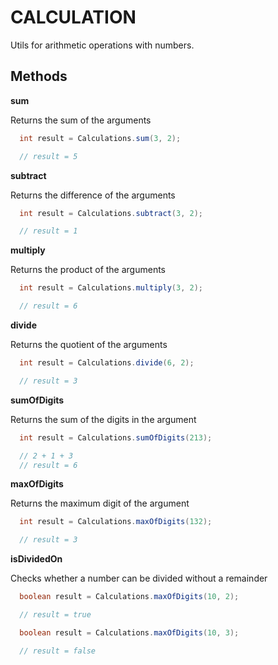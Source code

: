 # CALCULATION

Utils for arithmetic operations with numbers.

## Methods

**sum**

Returns the sum of the arguments

```java
  int result = Calculations.sum(3, 2);

  // result = 5

```

**subtract**

Returns the difference of the arguments

```java
  int result = Calculations.subtract(3, 2);

  // result = 1

```

**multiply**

Returns the product of the arguments

```java
  int result = Calculations.multiply(3, 2);

  // result = 6

```

**divide**

Returns the quotient of the arguments

```java
  int result = Calculations.divide(6, 2);

  // result = 3

```

**sumOfDigits**

Returns the sum of the digits in the argument

```java
  int result = Calculations.sumOfDigits(213);

  // 2 + 1 + 3
  // result = 6

```

**maxOfDigits**

Returns the maximum digit of the argument

```java
  int result = Calculations.maxOfDigits(132);

  // result = 3

```

**isDividedOn**

Checks whether a number can be divided without a remainder

```java
  boolean result = Calculations.maxOfDigits(10, 2);

  // result = true

  boolean result = Calculations.maxOfDigits(10, 3);

  // result = false

```
